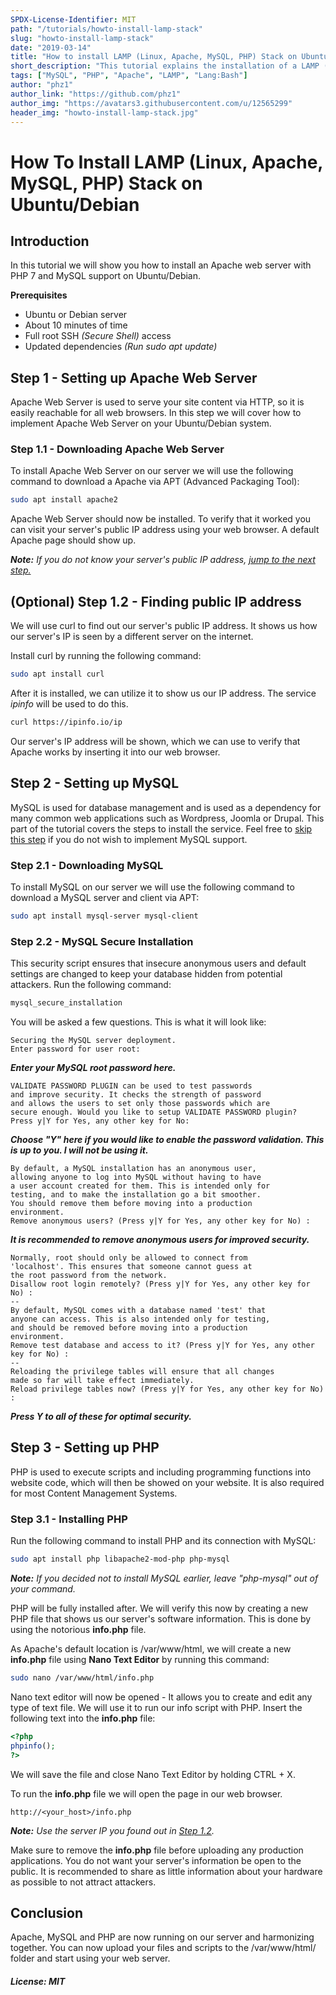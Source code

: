 ```yaml
---
SPDX-License-Identifier: MIT
path: "/tutorials/howto-install-lamp-stack"
slug: "howto-install-lamp-stack"
date: "2019-03-14"
title: "How to install LAMP (Linux, Apache, MySQL, PHP) Stack on Ubuntu and Debian"
short_description: "This tutorial explains the installation of a LAMP (Apache, MySQL, PHP) application stack on Ubuntu/Debian servers."
tags: ["MySQL", "PHP", "Apache", "LAMP", "Lang:Bash"]
author: "phz1"
author_link: "https://github.com/phz1"
author_img: "https://avatars3.githubusercontent.com/u/12565299"
header_img: "howto-install-lamp-stack.jpg"
---
```


# How To Install LAMP (Linux, Apache, MySQL, PHP) Stack on Ubuntu/Debian

## Introduction

In this tutorial we will show you how to install an Apache web server with PHP 7 and MySQL support on Ubuntu/Debian.

**Prerequisites**

* Ubuntu or Debian server
* About 10 minutes of time
* Full root SSH *(Secure Shell)* access
* Updated dependencies *(Run sudo apt update)*

## Step 1 - Setting up Apache Web Server
Apache Web Server is used to serve your site content via HTTP, so it is easily reachable for all web browsers.
In this step we will cover how to implement Apache Web Server on your Ubuntu/Debian system.

### Step 1.1 - Downloading Apache Web Server
To install Apache Web Server on our server we will use the following command to download a Apache via APT (Advanced Packaging Tool):
```bash
sudo apt install apache2
```

Apache Web Server should now be installed. To verify that it worked you can visit your server's public IP address using your web browser. A default Apache page should show up.

*__Note:__ If you do not know your server's public IP address, [jump to the next step.](#optional-step-12---finding-public-ip-address)*

## (Optional) Step 1.2 - Finding public IP address
We will use curl to find out our server's public IP address. It shows us how our server's IP is seen by a different server on the internet.

Install curl by running the following command:
```bash
sudo apt install curl
```


After it is installed, we can utilize it to show us our IP address. The service *ipinfo* will be used to do this.
```bash
curl https://ipinfo.io/ip
```
Our server's IP address will be shown, which we can use to verify that Apache works by inserting it into our web browser.

## Step 2 - Setting up MySQL
MySQL is used for database management and is used as a dependency for many common web applications such as Wordpress, Joomla or Drupal. 
This part of the tutorial covers the steps to install the service. 
Feel free to [skip this step](#step-3---setting-up-php) if you do not wish to implement MySQL support.

### Step 2.1 - Downloading MySQL

To install MySQL on our server we will use the following command to download a MySQL server and client via APT:

```bash
sudo apt install mysql-server mysql-client
```


### Step 2.2 - MySQL Secure Installation

This security script ensures that insecure anonymous users and default settings are changed to keep your database hidden from potential attackers.
Run the following command:
```bash
mysql_secure_installation
```
You will be asked a few questions. This is what it will look like:

```
Securing the MySQL server deployment.
Enter password for user root: 
```
*__Enter your MySQL root password here.__*
```
VALIDATE PASSWORD PLUGIN can be used to test passwords
and improve security. It checks the strength of password
and allows the users to set only those passwords which are
secure enough. Would you like to setup VALIDATE PASSWORD plugin?
Press y|Y for Yes, any other key for No:
```
*__Choose "Y" here if you would like to enable the password validation. This is up to you. I will not be using it.__*

```
By default, a MySQL installation has an anonymous user,
allowing anyone to log into MySQL without having to have
a user account created for them. This is intended only for
testing, and to make the installation go a bit smoother.
You should remove them before moving into a production
environment.
Remove anonymous users? (Press y|Y for Yes, any other key for No) :
```
*__It is recommended to remove anonymous users for improved security.__*

```
Normally, root should only be allowed to connect from
'localhost'. This ensures that someone cannot guess at
the root password from the network.
Disallow root login remotely? (Press y|Y for Yes, any other key for No) :
--
By default, MySQL comes with a database named 'test' that
anyone can access. This is also intended only for testing,
and should be removed before moving into a production
environment.
Remove test database and access to it? (Press y|Y for Yes, any other key for No) :
--
Reloading the privilege tables will ensure that all changes
made so far will take effect immediately.
Reload privilege tables now? (Press y|Y for Yes, any other key for No) :
```
*__Press Y to all of these for optimal security.__*

## Step 3 - Setting up PHP
PHP is used to execute scripts and including programming functions into website code, which will then be showed on your website. It is also required for most Content Management Systems.

### Step 3.1 - Installing PHP
Run the following command to install PHP and its connection with MySQL:
```bash
sudo apt install php libapache2-mod-php php-mysql
```
*__Note:__ If you decided not to install MySQL earlier, leave "php-mysql" out of your command.*

PHP will be fully installed after. We will verify this now by creating a new PHP file that shows us our server's software information. This is done by using the notorious **info.php** file.

As Apache's default location is /var/www/html, we will create a new **info.php** file using **Nano Text Editor** by running this command:
```bash
sudo nano /var/www/html/info.php
```
Nano text editor will now be opened - It allows you to create and edit any type of text file. We will use it to run our info script with PHP. Insert the following text into the **info.php** file:
```php
<?php
phpinfo();
?>
```
We will save the file and close Nano Text Editor by holding CTRL + X.

To run the **info.php** file we will open the page in our web browser.
```
http://<your_host>/info.php
```
*__Note:__ Use the server IP you found out in [Step 1.2](#optional-step-12---finding-public-ip-address).*

Make sure to remove the **info.php** file before uploading any production applications. You do not want your server's information be open to the public. It is recommended to share as little information about your hardware as possible to not attract attackers.

## Conclusion

Apache, MySQL and PHP are now running on our server and harmonizing together. You can now upload your files and scripts to the /var/www/html/ folder and start using your web server.

##### License: MIT

<!---

Contributors's Certificate of Origin

By making a contribution to this project, I certify that:

(a) The contribution was created in whole or in part by me and I have
    the right to submit it under the license indicated in the file; or

(b) The contribution is based upon previous work that, to the best of my
    knowledge, is covered under an appropriate license and I have the
    right under that license to submit that work with modifications,
    whether created in whole or in part by me, under the same license
    (unless I am permitted to submit under a different license), as
    indicated in the file; or

(c) The contribution was provided directly to me by some other person
    who certified (a), (b) or (c) and I have not modified it.

(d) I understand and agree that this project and the contribution are
    public and that a record of the contribution (including all personal
    information I submit with it, including my sign-off) is maintained
    indefinitely and may be redistributed consistent with this project
    or the license(s) involved.

Signed-off-by: phz1 - phyze@protonmail.ch

-->
